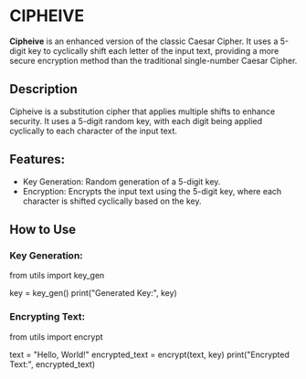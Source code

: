 # CIPHEIVE

**Cipheive** is an enhanced version of the classic Caesar Cipher. It uses a 5-digit key to cyclically shift each letter of the input text, providing a more secure encryption method than the traditional single-number Caesar Cipher.

## Description

Cipheive is a substitution cipher that applies multiple shifts to enhance security. It uses a 5-digit random key, with each digit being applied cyclically to each character of the input text.

## Features:

- Key Generation: Random generation of a 5-digit key. 
- Encryption: Encrypts the input text using the 5-digit key, where each character is shifted cyclically based on the key.

## How to Use

### Key Generation:
from utils import key_gen

key = key_gen()
print("Generated Key:", key)


### Encrypting Text:
from utils import encrypt

text = "Hello, World!"
encrypted_text = encrypt(text, key)
print("Encrypted Text:", encrypted_text)




